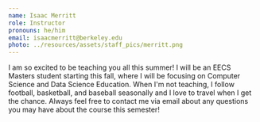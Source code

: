 ```yaml
---
name: Isaac Merritt
role: Instructor
pronouns: he/him
email: isaacmerritt@berkeley.edu
photo: ../resources/assets/staff_pics/merritt.png
---
```


I am so excited to be teaching you all this summer! I will be an EECS Masters student starting this fall, where I will be focusing on Computer Science and Data Science Education. When I'm not teaching, I follow football, basketball, and baseball seasonally and I love to travel when I get the chance. Always feel free to contact me via email about any questions you may have about the course this semester!
